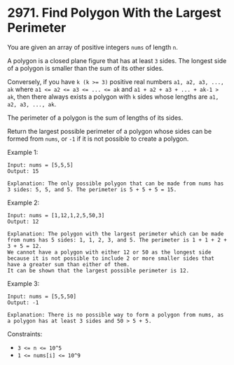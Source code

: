 # 2971. Find Polygon With the Largest Perimeter

You are given an array of positive integers `nums` of length `n`.

A polygon is a closed plane figure that has at least `3` sides. The longest side of a polygon is smaller than the sum of its other sides.

Conversely, if you have `k (k >= 3)` positive real numbers `a1, a2, a3, ..., ak` where `a1 <= a2 <= a3 <= ... <= ak` and `a1 + a2 + a3 + ... + ak-1 > ak`, then there always exists a polygon with `k` sides whose lengths are `a1, a2, a3, ..., ak`.

The perimeter of a polygon is the sum of lengths of its sides.

Return the largest possible perimeter of a polygon whose sides can be formed from `nums`, or `-1` if it is not possible to create a polygon.

Example 1:

    Input: nums = [5,5,5]
    Output: 15

    Explanation: The only possible polygon that can be made from nums has 3 sides: 5, 5, and 5. The perimeter is 5 + 5 + 5 = 15.

Example 2:

    Input: nums = [1,12,1,2,5,50,3]
    Output: 12

    Explanation: The polygon with the largest perimeter which can be made from nums has 5 sides: 1, 1, 2, 3, and 5. The perimeter is 1 + 1 + 2 + 3 + 5 = 12.
    We cannot have a polygon with either 12 or 50 as the longest side because it is not possible to include 2 or more smaller sides that have a greater sum than either of them.
    It can be shown that the largest possible perimeter is 12.

Example 3:

    Input: nums = [5,5,50]
    Output: -1

    Explanation: There is no possible way to form a polygon from nums, as a polygon has at least 3 sides and 50 > 5 + 5.

Constraints:

- `3 <= n <= 10^5`
- `1 <= nums[i] <= 10^9`